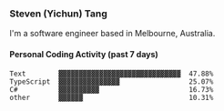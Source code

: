 ### Steven (Yichun) Tang

I'm a software engineer based in Melbourne, Australia.

#### Personal Coding Activity (past 7 days)
```
Text        ▓▓▓▓▓▓▓▓▓▓▓▓▓▓▓▓▓▓▓▓▓▓▓▓▓▓▓▓▓▓  47.88%
TypeScript  ▓▓▓▓▓▓▓▓▓▓▓▓▓▓▓                 25.07%
C#          ▓▓▓▓▓▓▓▓▓▓                      16.73%
other       ▓▓▓▓▓▓                          10.31%
```
